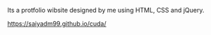 Its a protfolio wibsite designed by me using HTML, CSS and jQuery.

https://saiyadm99.github.io/cuda/
